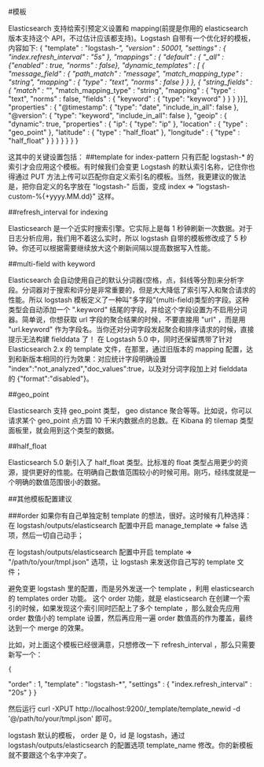 #模板

Elasticsearch 支持给索引预定义设置和 mapping(前提是你用的 elasticsearch
版本支持这个 API，不过估计应该都支持)。Logstash
自带有一个优化好的模板，内容如下:
    {
    "template" : "logstash-*",
    "version" : 50001,
    "settings" : {
        "index.refresh_interval" : "5s"
    },
    "mappings" : {
        "_default_" : {
            "_all" : {"enabled" : true, "norms" : false},
            "dynamic_templates" : [ {
                "message_field" : {
                    "path_match" : "message",
                    "match_mapping_type" : "string",
                    "mapping" : {
                        "type" : "text",
                        "norms" : false
                    }
                }
            }, 
    {
     "string_fields" : {
         "match" : "*",
         "match_mapping_type" : "string",
         "mapping" : {
             "type" : "text", "norms" : false,
             "fields" : {
                 "keyword" : { "type": "keyword"  }
             }
         }
     }}],
    "properties" : {
        "@timestamp": { "type": "date", "include_in_all": false  },
        "@version": { "type": "keyword", "include_in_all": false  },
        "geoip"  : {
            "dynamic": true,
            "properties" : {
                "ip": { "type": "ip"  },
                "location" : { "type" : "geo_point"  },
                "latitude" : { "type" : "half_float"  },
                "longitude" : { "type" : "half_float"  }
            }
        }
    }
    }
    }
    }


这其中的关键设置包括：
##template for index-pattern
只有匹配 logstash-* 的索引才会应用这个模板。有时候我们会变更 Logstash 的默认索引名称，记住你也得通过 PUT 方法上传可以匹配你自定义索引名的模板。当然，我更建议的做法是，把你自定义的名字放在 "logstash-" 后面，变成 index => "logstash-custom-%{+yyyy.MM.dd}" 这样。

##refresh_interval for indexing

Elasticsearch 是一个近实时搜索引擎。它实际上是每 1 秒钟刷新一次数据。对于日志分析应用，我们用不着这么实时，所以 logstash 自带的模板修改成了 5 秒钟。你还可以根据需要继续放大这个刷新间隔以提高数据写入性能。

##multi-field with keyword

Elasticsearch 会自动使用自己的默认分词器(空格，点，斜线等分割)来分析字段。分词器对于搜索和评分是非常重要的，但是大大降低了索引写入和聚合请求的性能。所以 logstash 模板定义了一种叫"多字段"(multi-field)类型的字段。这种类型会自动添加一个 ".keyword" 结尾的字段，并给这个字段设置为不启用分词器。简单说，你想获取 url 字段的聚合结果的时候，不要直接用 "url" ，而是用 "url.keyword" 作为字段名。当你还对分词字段发起聚合和排序请求的时候，直接提示无法构建 fielddata 了！
在 Logstash 5.0 中，同时还保留携带了针对 Elasticsearch 2.x 的 template 文件，在那里，通过旧版本的 mapping 配置，达到和新版本相同的行为效果：对应统计字段明确设置 "index":"not_analyzed","doc_values":true，以及对分词字段加上对 fielddata 的 {"format":"disabled"}。

##geo_point

Elasticsearch 支持 geo_point 类型， geo distance 聚合等等。比如说，你可以请求某个 geo_point 点方圆 10 千米内数据点的总数。在 Kibana 的 tilemap 类型面板里，就会用到这个类型的数据。

##half_float

Elasticsearch 5.0 新引入了 half_float 类型。比标准的 float 类型占用更少的资源，提供更好的性能。在明确自己数值范围较小的时候可用。刚巧，经纬度就是一个明确的数值范围很小的数据。


##其他模板配置建议

###order
如果你有自己单独定制 template 的想法，很好。这时候有几种选择：
在 logstash/outputs/elasticsearch 配置中开启 manage_template => false 选项，然后一切自己动手；

在 logstash/outputs/elasticsearch 配置中开启 template => "/path/to/your/tmpl.json" 选项，让 logstash 来发送你自己写的 template 文件；

避免变更 logstash 里的配置，而是另外发送一个 template ，利用 elasticsearch 的 templates order 功能。
这个 order 功能，就是 elasticsearch 在创建一个索引的时候，如果发现这个索引同时匹配上了多个 template ，那么就会先应用 order 数值小的 template 设置，然后再应用一遍 order 数值高的作为覆盖，最终达到一个 merge 的效果。

比如，对上面这个模板已经很满意，只想修改一下 refresh_interval ，那么只需要新写一个：

    {
  "order" : 1,
  "template" : "logstash-*",
  "settings" : {
    "index.refresh_interval" : "20s"
  }
    }

然后运行 curl -XPUT http://localhost:9200/_template/template_newid -d '@/path/to/your/tmpl.json' 即可。

logstash 默认的模板， order 是 0，id 是 logstash，通过 logstash/outputs/elasticsearch 的配置选项 template_name 修改。你的新模板就不要跟这个名字冲突了。

